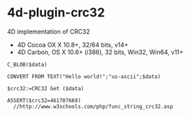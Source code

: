 4d-plugin-crc32
===============

4D implementation of CRC32

* 4D Cocoa OX X 10.8+, 32/64 bits, v14+
* 4D Carbon, OS X 10.6+ (i386), 32 bits, Win32, Win64, v11+

```
C_BLOB($data)

CONVERT FROM TEXT("Hello world!";"us-ascii";$data)

$crc32:=CRC32 Get ($data)

ASSERT($crc32=461707669)
  //http://www.w3schools.com/php/func_string_crc32.asp
```
